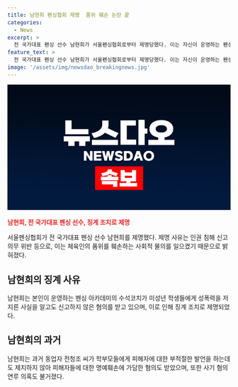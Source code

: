 ```yaml
---
title: 남현희 펜싱협회 제명  품위 훼손 논란 끝
categories:
  - News
excerpt: >
  전 국가대표 펜싱 선수 남현희가 서울펜싱협회로부터 제명당했다. 이는 자신이 운영하는 펜싱 아카데미의 수석코치가 미성년 학생들에게 성폭력을 저지른 사실을 알고도 신고하지 않은 혐의로 인한 것이다. 또한, 전동업자가 피해자에 대한 부적절한 발언을 방어하지 않아 피해자들에 대한 명예를 훼손한 혐의도 받고 있다. 이와 관련해 지난해 사임한 이후에도 다수의 혐의와 사기 의혹에 휘말려있으며, 가해자로 지목된 행각으로 사실이 알려져 추가 기소됐다.
feature_text: >
  전 국가대표 펜싱 선수 남현희가 서울펜싱협회로부터 제명당했다. 이는 자신이 운영하는 펜싱 아카데미의 수석코치가 미성년 학생들에게 성폭력을 저지른 사실을 알고도 신고하지 않은 혐의로 인한 것이다. 또한, 전동업자가 피해자에 대한 부적절한 발언을 방어하지 않아 피해자들에 대한 명예를 훼손한 혐의도 받고 있다. 이와 관련해 지난해 사임한 이후에도 다수의 혐의와 사기 의혹에 휘말려있으며, 가해자로 지목된 행각으로 사실이 알려져 추가 기소됐다.
image: '/assets/img/newsdao_breakingnews.jpg'
---
```


<p><img src="/assets/img/newsdao_breakingnews.jpg" alt="koreaapp 속보" /></p>

<p><b><span style="color: #ee2323;">남현희, 전 국가대표 펜싱 선수, 징계 조치로 제명</span></b></p>

<p data-ke-size="size16">서울펜싱협회가 전 국가대표 펜싱 선수 남현희를 제명했다. 제명 사유는 인권 침해 신고 의무 위반 등으로, 이는 체육인의 품위를 훼손하는 사회적 물의를 일으켰기 때문으로 밝혀졌다.</p>

<h2 data-ke-size="size26">남현희의 징계 사유</h2>

<p data-ke-size="size16">남현희는 본인이 운영하는 펜싱 아카데미의 수석코치가 미성년 학생들에게 성폭력을 저지른 사실을 알고도 신고하지 않은 혐의를 받고 있으며, 이로 인해 징계 조치로 제명되었다.</p>

<h2 data-ke-size="size26">남현희의 과거</h2>

<p data-ke-size="size16">남현희는 과거 동업자 전청조 씨가 학부모들에게 피해자에 대한 부적절한 발언을 하는데도 제지하지 않아 피해자들에 대한 명예훼손에 가담한 혐의도 받았으며, 또한 사기 혐의 연루 의혹도 불거졌다.</p>

